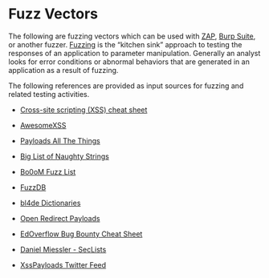 # Fuzz Vectors

The following are fuzzing vectors which can be used with [ZAP](https://www.zaproxy.org), [Burp Suite](https://portswigger.net/burp), or another fuzzer. [Fuzzing](https://owasp.org/www-community/Fuzzing) is the “kitchen sink” approach to testing the responses of an application to parameter manipulation. Generally an analyst looks for error conditions or abnormal behaviors that are generated in an application as a result of fuzzing.

The following references are provided as input sources for fuzzing and related testing activities.

- [Cross-site scripting (XSS) cheat sheet](https://portswigger.net/web-security/cross-site-scripting/cheat-sheet)
- [AwesomeXSS](https://github.com/s0md3v/AwesomeXSS)
- [Payloads All The Things](https://github.com/swisskyrepo/PayloadsAllTheThings)
- [Big List of Naughty Strings](https://github.com/minimaxir/big-list-of-naughty-strings)
- [Bo0oM Fuzz List](https://github.com/Bo0oM/fuzz.txt)
- [FuzzDB](https://github.com/fuzzdb-project/fuzzdb)
- [bl4de Dictionaries](https://github.com/bl4de/dictionaries)
- [Open Redirect Payloads](https://github.com/cujanovic/Open-Redirect-Payloads)
- [EdOverflow Bug Bounty Cheat Sheet](https://github.com/EdOverflow/bugbounty-cheatsheet)
- [Daniel Miessler - SecLists](https://github.com/danielmiessler/SecLists)

- [XssPayloads Twitter Feed](https://mobile.twitter.com/XssPayloads)
